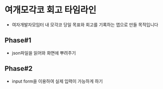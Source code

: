 # 여개모각코 회고 타임라인
- 여자개발자모임터 내 모각코 당일 목표와 회고를 기록하는 앱으로 만들 목적입니다

## Phase#1
- json파일을 읽어와 화면에 뿌려주기

## Phase#2
- input form을 이용하여 실제 입력이 가능하게 하기
